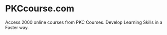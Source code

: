 # PKCcourse.com
Access 2000 online courses from PKC Courses. Develop Learning Skills in a Faster way.
